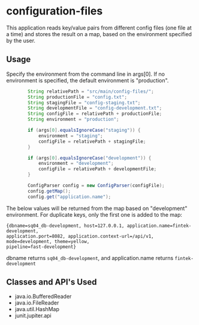 # configuration-files

This application reads key/value pairs from different config files (one file at a time) and stores the result on a map, based on the environment specified by the user.

## Usage

Specify the environment from the command line in args[0]. If no environment is specified, the default environment is "production".
```java
        String relativePath = "src/main/config-files/";
        String productionFile = "config.txt";
        String stagingFile = "config-staging.txt";
        String developmentFile = "config-development.txt";
        String configFile = relativePath + productionFile;
        String environment = "production";

        if (args[0].equalsIgnoreCase("staging")) {
            environment = "staging";
            configFile = relativePath + stagingFile;
        }

        if (args[0].equalsIgnoreCase("development")) {
            environment = "development";
            configFile = relativePath + developmentFile;
        }

        ConfigParser config = new ConfigParser(configFile);
        config.getMap();
        config.get("application.name");
```


The below values will be returned from the map based on "development" environment. For duplicate keys, only the first one is added to the map:

```
{dbname=sq04_db-development, host=127.0.0.1, application.name=fintek-development, 
application.port=8082, application.context-url=/api/v1, mode=development, theme=yellow, 
pipeline=fast-development}

```

dbname returns ```sq04_db-development```,   and  application.name returns ```fintek-development```

## Classes and API's Used

*  java.io.BufferedReader
*  java.io.FileReader
*  java.util.HashMap
*  junit.jupiter.api

